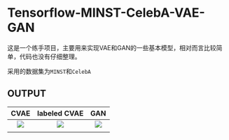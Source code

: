 # Tensorflow-MINST-CelebA-VAE-GAN

这是一个练手项目，主要用来实现VAE和GAN的一些基本模型，相对而言比较简单，代码也没有仔细整理。

采用的数据集为`MINST`和`CelebA`

## OUTPUT

|CVAE|labeled CVAE|GAN|
|:---:|:---:|:---:|
|![](./imgs/minst_cvae.gif)|![](./imgs/minst_cvae_label.gif)|![](./imgs/minst_gan.gif)|
|||
